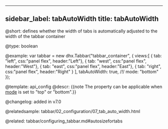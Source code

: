 
---
sidebar_label: tabAutoWidth
title: tabAutoWidth
---          

@short: 
defines whether the width of tabs is automatically adjusted to the width of the tabbar container




@type: boolean

@example: 
var tabbar = new dhx.Tabbar("tabbar_container", {
    views:[
        { tab: "left", css:"panel flex", header:"Left"},
        { tab: "west", css:"panel flex", header:"West"},
        { tab: "east", css:"panel flex", header:"East"},
        { tab: "right", css:"panel flex", header:"Right" }
    ],
    tabAutoWidth: true, /*!*/
    mode: "bottom"
});


@template:	api_config
@descr: 
{{note The property can be applicable when [mode](tabbar/api/tabbar_mode_config.md) is set to "top" or "bottom".}}

@changelog: added in v7.0

@relatedsample: tabbar/02_configuration/07_tab_auto_width.html

@related: tabbar/configuring_tabbar.md#autosizefortabs